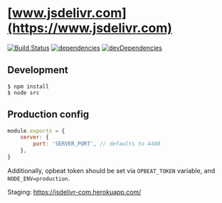 # [www.jsdelivr.com](https://www.jsdelivr.com)

[![Build Status](https://img.shields.io/travis/jsdelivr/www.jsdelivr.com.svg?style=flat-square)](https://travis-ci.org/jsdelivr/www.jsdelivr.com)
[![dependencies](https://img.shields.io/david/jsdelivr/www.jsdelivr.com.svg?style=flat-square)](https://david-dm.org/jsdelivr/www.jsdelivr.com)
[![devDependencies](https://img.shields.io/david/dev/jsdelivr/www.jsdelivr.com.svg?style=flat-square)](https://david-dm.org/jsdelivr/www.jsdelivr.com?type=dev)

## Development

```
$ npm install
$ node src
```

## Production config

```js
module.exports = {
    server: {
        port: 'SERVER_PORT', // defaults to 4400
    },
}
```

Additionally, opbeat token should be set via `OPBEAT_TOKEN` variable, and `NODE_ENV=production`.

Staging: https://jsdelivr-com.herokuapp.com/
